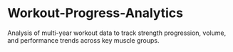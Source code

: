 # Workout-Progress-Analytics
Analysis of multi-year workout data to track strength progression, volume, and performance trends across key muscle groups.
